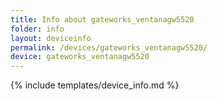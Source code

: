 ```yaml
---
title: Info about gateworks_ventanagw5520
folder: info
layout: deviceinfo
permalink: /devices/gateworks_ventanagw5520/
device: gateworks_ventanagw5520
---
```

{% include templates/device_info.md %}
